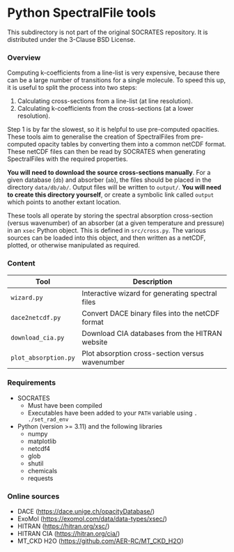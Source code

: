 # Python SpectralFile tools

This subdirectory is not part of the original SOCRATES repository. It is distributed under the 3-Clause BSD License.

### Overview

Computing k-coefficients from a line-list is very expensive, because there can be a large number of transitions for a single molecule. To speed this up, it is useful to split the process into two steps:
1. Calculating cross-sections from a line-list (at line resolution).    
2. Calculating k-coefficients from the cross-sections (at a lower resolution).    

Step 1 is by far the slowest, so it is helpful to use pre-computed opacities. These tools aim to generalise the creation of SpectralFiles from pre-computed opacity tables by converting them into a common netCDF format. These netCDF files can then be read by SOCRATES when generating SpectralFiles with the required properties.

**You will need to download the source cross-sections manually**. For a given database (`db`) and absorber (`ab`), the files should be placed in the directory `data/db/ab/`. Output files will be written to `output/`. **You will need to create this directory yourself**, or create a symbolic link called `output` which points to another extant location.

These tools all operate by storing the spectral absorption cross-section (versus wavenumber) of an absorber (at a given temperature and pressure) in an `xsec` Python object. This is defined in `src/cross.py`. The various sources can be loaded into this object, and then written as a netCDF, plotted, or otherwise manipulated as required.

### Content

| Tool    | Description |
|-----------------------|-------------|
| `wizard.py`           | Interactive wizard for generating spectral files |
| `dace2netcdf.py`      | Convert DACE binary files into the netCDF format   | 
| `download_cia.py`     | Download CIA databases from the HITRAN website |
| `plot_absorption.py`  | Plot absorption cross-section versus wavenumber  |


### Requirements

* SOCRATES
   - Must have been compiled
   - Executables have been added to your `PATH` variable using `. ./set_rad_env`
* Python (version >= 3.11) and the following libraries
   - numpy
   - matplotlib
   - netcdf4
   - glob
   - shutil
   - chemicals
   - requests

### Online sources
* DACE (https://dace.unige.ch/opacityDatabase/)
* ExoMol (https://exomol.com/data/data-types/xsec/)
* HITRAN (https://hitran.org/xsc/)
* HITRAN CIA (https://hitran.org/cia/)
* MT_CKD H2O (https://github.com/AER-RC/MT_CKD_H2O)

